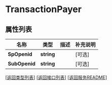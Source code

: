 # TransactionPayer

## 属性列表

名称 | 类型 | 描述 | 补充说明
------------ | ------------- | ------------- | -------------
**SpOpenid** | **string** |  | [可选] 
**SubOpenid** | **string** |  | [可选] 

[\[返回类型列表\]](README.md#类型列表)
[\[返回接口列表\]](README.md#接口列表)
[\[返回服务README\]](README.md)


